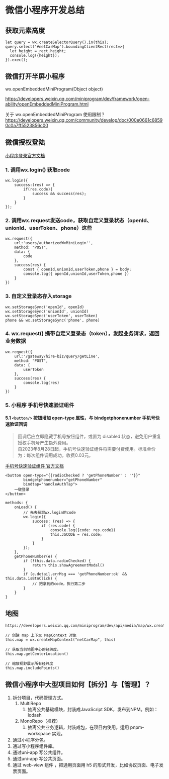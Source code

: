 # 微信小程序开发总结

## 获取元素高度

```
let query = wx.createSelectorQuery().in(this);
query.select('#netCarMap').boundingClientRect(rect=>{
  let height = rect.height;
  console.log({height});
}).exec();
```

## 微信打开半屏小程序

wx.openEmbeddedMiniProgram(Object object)

https://developers.weixin.qq.com/miniprogram/dev/framework/open-ability/openEmbeddedMiniProgram.html

关于 wx.openEmbeddedMiniProgram 使用限制？
https://developers.weixin.qq.com/community/develop/doc/000e0661c68590c0a7ff5523856c00

## 微信授权登陆

[小程序登录官方文档](https://developers.weixin.qq.com/miniprogram/dev/framework/open-ability/login.html)

### 1. 调用wx.login() 获取code

```
wx.login({
    success:(res) => {
        if(res.code){
            success && success(res);
        }
    }
});
```

### 2. 调用wx.request发送code，获取自定义登录状态（openId、unionId、userToken、phone）这些
```
wx.request({
    url:'users/authorizedWxMiniLogin'',
    method: "POST",
    data: {
        code
    },
    success(res) {
        const { openId,unionId,userToken,phone } = body;
        console.log({ openId,unionId,userToken,phone })
    }
})
```

### 3. 自定义登录态存入storage

```
wx.setStorageSync('openId', openId)
wx.setStorageSync('unionId', unionId)
wx.setStorageSync('userToken', userToken)
phone && wx.setStorageSync('phone', phone)
```

### 4. wx.request() 携带自定义登录态（token），发起业务请求，返回业务数据

```
wx.request({
    url:'/gateway/hire-biz/query/getLine',
    method: "POST",
    data: {
        userToken
    },
    success(res) {
        console.log(res)
    }
})
```

### 5. 小程序 手机号快速验证组件

#### 5.1 `<button/>` 按钮增加 open-type 属性，与 bindgetphonenumber 手机号快速验证回调

> 回调后应立即隐藏手机号按钮组件，或置为 disabled 状态，避免用户重复授权手机号产生额外费用。  
> 自2023年8月28日起，手机号快速验证组件将需要付费使用。标准单价为：每次组件调用成功，收费0.03元。

[手机号快速验证组件 官方文档](https://developers.weixin.qq.com/miniprogram/dev/framework/open-ability/getPhoneNumber.html)

```
<button open-type="{{radioChecked ? 'getPhoneNumber' : ''}}"
        bindgetphonenumber="getPhoneNumber"
        bindtap="handleAuthTap">
    一键登录
</button>

methods: {
    onLoad() {
        // 先去获取wx.login的code
        wx.login({
            success: (res) => {
                if (res.code) {
                    console.log({code: res.code})
                    this.JSCODE = res.code;
                }
            }
        });
    },
    getPhoneNumber(e) {
        if (!this.data.radioChecked) {
            return this.showAgreementModal()
        }
        if (e.detail.errMsg === 'getPhoneNumber:ok' && this.data.isBtnClick) {
            // 把拿到的code，执行第二步
        }
    }
}
```

## 地图

```
https://developers.weixin.qq.com/miniprogram/dev/api/media/map/wx.createMapContext.html

// 创建 map 上下文 MapContext 对象
this.map = wx.createMapContext("netCarMap", this) 

// 获取当前地图中心的经纬度。
this.map.getCenterLocation()

// 缩放视野展示所有经纬度
this.map.includePoints()

```

## 微信小程序中大型项目如何【拆分】与【管理】？

1. 拆分项目，代码管理方式。
    1. MultiRepo
        1. 抽离公共基础模块，封装成JavaScript SDK，发布到NPM。例如：lodash
    2. MonoRepo（推荐）
        1. 抽离公共业务逻辑，封装成包，在项目内使用。运用 pnpm-workspace 实现。
1. 通过小程序分包。
2. 通过写小程序组件库。
4. 通过uni-app 写公共组件。
5. 通过uni-app 写公共页面。
6. 通过 web-view 组件 ，把通用页面用 h5 的形式开发，比如协议页面、电子发票页面。